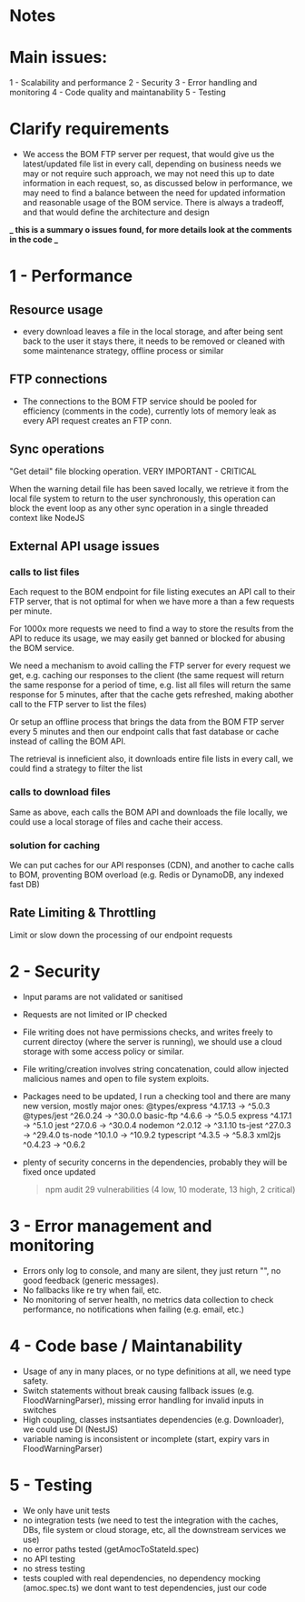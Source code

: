 # Notes

# Main issues:

1 - Scalability and performance
2 - Security
3 - Error handling and monitoring
4 - Code quality and maintanability
5 - Testing

# Clarify requirements

- We access the BOM FTP server per request, that would give us the latest/updated file list in every call, depending on business needs we may or not require such approach, we may not need this up to date information in each request, so, as discussed below in performance, we may need to find a balance between the need for updated information and reasonable usage of the BOM service. There is always a tradeoff, and that would define the architecture and design

**_ this is a summary o issues found, for more details look at the comments in the code _**

# 1 - Performance

## Resource usage

- every download leaves a file in the local storage, and after being sent back to the user it stays there, it needs to be removed or cleaned with some maintenance strategy, offline process or similar

## FTP connections

- The connections to the BOM FTP service should be pooled for efficiency (comments in the code), currently lots of memory leak as every API request creates an FTP conn.

## Sync operations

"Get detail" file blocking operation. VERY IMPORTANT - CRITICAL

When the warning detail file has been saved locally, we retrieve it from the local file system to return to the user synchronously, this operation can block the event loop as any other sync operation in a single threaded context like NodeJS

## External API usage issues

### calls to list files

Each request to the BOM endpoint for file listing executes an API call to their FTP server, that is not optimal for when we have more a than a few requests per minute.

For 1000x more requests we need to find a way to store the results from the API to reduce its usage, we may easily get banned or blocked for abusing the BOM service.

We need a mechanism to avoid calling the FTP server for every request we get, e.g. caching our responses to the client (the same request will return the same response for a period of time, e.g. list all files will return the same response for 5 minutes, after that the cache gets refreshed, making abother call to the FTP server to list the files)

Or setup an offline process that brings the data from the BOM FTP server every 5 minutes and then our endpoint calls that fast database or cache instead of calling the BOM API.

The retrieval is inneficient also, it downloads entire file lists in every call, we could find a strategy to filter the list

### calls to download files

Same as above, each calls the BOM API and downloads the file locally, we could use a local storage of files and cache their access.

### solution for caching

We can put caches for our API responses (CDN), and another to cache calls to BOM, proventing BOM overload (e.g. Redis or DynamoDB, any indexed fast DB)

## Rate Limiting & Throttling

Limit or slow down the processing of our endpoint requests

# 2 - Security

- Input params are not validated or sanitised
- Requests are not limited or IP checked
- File writing does not have permissions checks, and writes freely to current directoy (where the server is running), we should use a cloud storage with some access policy or similar.
- File writing/creation involves string concatenation, could allow injected malicious names and open to file system exploits.

- Packages need to be updated, I run a checking tool and there are many new version, mostly major ones:
  @types/express ^4.17.13 → ^5.0.3
  @types/jest ^26.0.24 → ^30.0.0
  basic-ftp ^4.6.6 → ^5.0.5
  express ^4.17.1 → ^5.1.0
  jest ^27.0.6 → ^30.0.4
  nodemon ^2.0.12 → ^3.1.10
  ts-jest ^27.0.3 → ^29.4.0
  ts-node ^10.1.0 → ^10.9.2
  typescript ^4.3.5 → ^5.8.3
  xml2js ^0.4.23 → ^0.6.2

- plenty of security concerns in the dependencies, probably they will be fixed once updated
  > npm audit
  > 29 vulnerabilities (4 low, 10 moderate, 13 high, 2 critical)

# 3 - Error management and monitoring

- Errors only log to console, and many are silent, they just return "", no good feedback (generic messages).
- No fallbacks like re try when fail, etc.
- No monitoring of server health, no metrics data collection to check performance, no notifications when failing (e.g. email, etc.)

# 4 - Code base / Maintanability

- Usage of any in many places, or no type definitions at all, we need type safety.
- Switch statements without break causing fallback issues (e.g. FloodWarningParser), missing error handling for invalid inputs in switches
- High coupling, classes instsantiates dependencies (e.g. Downloader), we could use DI (NestJS)
- variable naming is inconsistent or incomplete (start, expiry vars in FloodWarningParser)

# 5 - Testing

- We only have unit tests
- no integration tests (we need to test the integration with the caches, DBs, file system or cloud storage, etc, all the downstream services we use)
- no error paths tested (getAmocToStateId.spec)
- no API testing
- no stress testing
- tests coupled with real dependencies, no dependency mocking (amoc.spec.ts) we dont want to test dependencies, just our code
